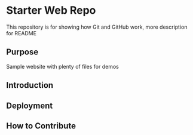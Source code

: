 # Starter Web Repo

This repository is for showing how Git and GitHub work,
more description for README

## Purpose

Sample website with plenty of files for demos

## Introduction

## Deployment

## How to Contribute